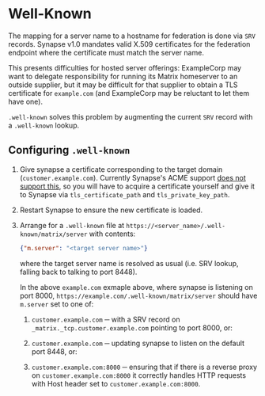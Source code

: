 # Well-Known

The mapping for a server name to a hostname for federation is done via
`SRV` records. Synapse v1.0 mandates valid X.509 certificates for the
federation endpoint where the certificate must match the server name.

This presents difficulties for hosted server offerings: ExampleCorp
may want to delegate responsibility for running its Matrix homeserver to an
outside supplier, but it may be difficult for that supplier to obtain a TLS
certificate for `example.com` (and ExampleCorp may be reluctant to let them have
one).

`.well-known` solves this problem by augmenting the current `SRV` record
with a `.well-known` lookup.

## Configuring `.well-known`

 1. Give synapse a certificate corresponding to the target domain
    (`customer.example.com`). Currently Synapse's ACME
    support [does not support
    this](https://github.com/matrix-org/synapse/issues/4552), so you will have
    to acquire a certificate yourself and give it to Synapse via
    `tls_certificate_path` and `tls_private_key_path`.

 2. Restart Synapse to ensure the new certificate is loaded.

 3. Arrange for a `.well-known` file at
    `https://<server_name>/.well-known/matrix/server` with contents:

    ```json
    {"m.server": "<target server name>"}
    ```

    where the target server name is resolved as usual (i.e. SRV lookup, falling
    back to talking to port 8448).

    In the above `example.com` exmaple above, where synapse is listening on
    port 8000, `https://example.com/.well-known/matrix/server` should have
    `m.server` set to one of:

    1. `customer.example.com` ─ with a SRV record on
       `_matrix._tcp.customer.example.com` pointing to port 8000, or:

    2. `customer.example.com` ─ updating synapse to listen on the default port
       8448, or:

    3. `customer.example.com:8000` ─ ensuring that if there is a reverse proxy
       on `customer.example.com:8000` it correctly handles HTTP requests with
       Host header set to `customer.example.com:8000`.
